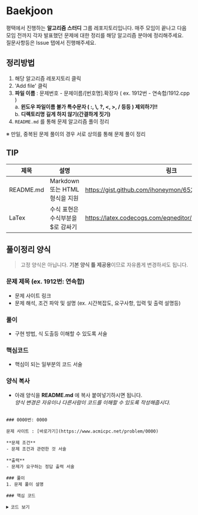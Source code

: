 # Baekjoon

평택에서 진행하는 **알고리즘 스터디** 그룹 레포지토리입니다.
매주 모임이 끝나고 다음 모임 전까지 각자 발표했던 문제에 대한 정리를 해당 알고리즘 분야에 정리해주세요.  
질문사항등은 Issue 탭에서 진행해주세요. 

    
## 정리방법
1. 해당 알고리즘 레포지토리 클릭
2. 'Add file' 클릭
3. **파일 이름** : 문제번호 - 문제이름/[번호명].확장자 ( ex. 1912번 - 연속합/1912.cpp )  
   a. __윈도우 파일이름 불가 특수문자 ( :, \\, ?, <, >, / 등등 ) 제외하기!!__  
   b. __디렉토리명 길게 하지 않기(간결하게 짓기)__
5. `README.md` 를 통해 문제 알고리즘 풀이 정리
  
※ 만일, 중복된 문제 풀이의 경우 서로 상의를 통해 문제 풀이 정리  

## TIP
|제목|설명|링크|
|----|----|----|
|README.md|Markdown 또는 HTML형식을 지원|https://gist.github.com/ihoneymon/652be052a0727ad59601|
|LaTex|수식 표현은 수식부분을 $로 감싸기|https://latex.codecogs.com/eqneditor/editor.php|
    
## 풀이정리 양식
> 고정 양식은 아닙니다. **기본 양식 틀 제공용**이므로 자유롭게 변경하셔도 됩니다.
### 문제 제목 (ex. 1912번: 연속합)
- 문제 사이트 링크
- 문제 해석, 조건 파악 및 설명 (ex. 시간복잡도, 요구사항, 입력 및 출력 설명등)
### 풀이
- 구현 방법, 식 도출등 이해할 수 있도록 서술
### 핵심코드
- 핵심이 되는 일부분의 코드 서술
### 양식 복사
- 아래 양식을 **README.md** 에 복사 붙여넣기하시면 됩니다.  
  _양식 변경은 자유이나 다른사람이 코드를 이해할 수 있도록 작성해줍시다._
<pre><code>
### 0000번: 0000

문제 사이트 : [바로가기](https://www.acmicpc.net/problem/0000)

**문제 조건**
- 문제 조건과 관련한 것 서술

**출력**  
- 문제가 요구하는 정답 출력 서술

### 풀이
1. 문제 풀이 설명

### 핵심 코드

<details>
<summary>코드 보기</summary>
```[언어 형식]

```
- 코드 설명
</details>

</code></pre>

